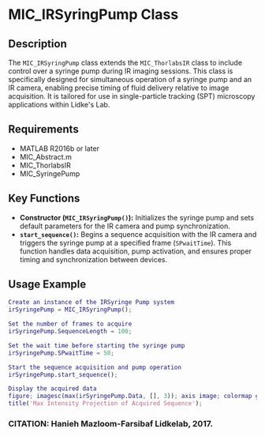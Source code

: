 # MIC_IRSyringPump Class

## Description
The `MIC_IRSyringPump` class extends the `MIC_ThorlabsIR` class to include control over a syringe pump during IR imaging sessions. This class is specifically designed for simultaneous operation of a syringe pump and an IR camera, enabling precise timing of fluid delivery relative to image acquisition. It is tailored for use in single-particle tracking (SPT) microscopy applications within Lidke's Lab.

## Requirements
- MATLAB R2016b or later
- MIC_Abstract.m
- MIC_ThorlabsIR
- MIC_SyringePump

## Key Functions
- **Constructor (`MIC_IRSyringPump()`):** Initializes the syringe pump and sets default parameters for the IR camera and pump synchronization.
- **`start_sequence()`:** Begins a sequence acquisition with the IR camera and triggers the syringe pump at a specified frame (`SPwaitTime`). This function handles data acquisition, pump activation, and ensures proper timing and synchronization between devices.

## Usage Example
```matlab
Create an instance of the IRSyringe Pump system
irSyringePump = MIC_IRSyringPump();

Set the number of frames to acquire
irSyringePump.SequenceLength = 100;

Set the wait time before starting the syringe pump
irSyringePump.SPwaitTime = 50;

Start the sequence acquisition and pump operation
irSyringePump.start_sequence();

Display the acquired data
figure; imagesc(max(irSyringePump.Data, [], 3)); axis image; colormap gray;
title('Max Intensity Projection of Acquired Sequence');
```
### CITATION: Hanieh Mazloom-Farsibaf  Lidkelab, 2017.

